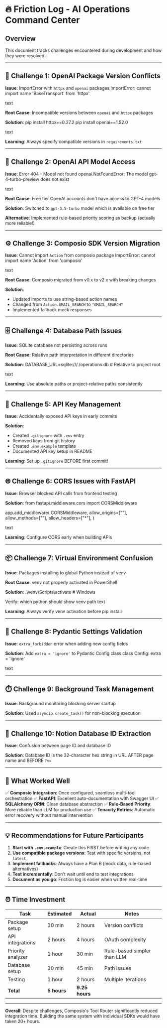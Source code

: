# 🔥 Friction Log - AI Operations Command Center

## Overview
This document tracks challenges encountered during development and how they were resolved.

---

## 🐛 Challenge 1: OpenAI Package Version Conflicts

**Issue**: ImportError with `httpx` and `openai` packages
ImportError: cannot import name 'BaseTransport' from 'httpx'

text

**Root Cause**: Incompatible versions between `openai` and `httpx` packages

**Solution**:
pip install httpx==0.27.2
pip install openai==1.52.0

text

**Learning**: Always specify compatible versions in `requirements.txt`

---

## 🔑 Challenge 2: OpenAI API Model Access

**Issue**: Error 404 - Model not found
openai.NotFoundError: The model gpt-4-turbo-preview does not exist

text

**Root Cause**: Free tier OpenAI accounts don't have access to GPT-4 models

**Solution**: Switched to `gpt-3.5-turbo` model which is available on free tier

**Alternative**: Implemented rule-based priority scoring as backup (actually more reliable!)

---

## ⚙️ Challenge 3: Composio SDK Version Migration

**Issue**: Cannot import `Action` from composio package
ImportError: cannot import name 'Action' from 'composio'

text

**Root Cause**: Composio migrated from v0.x to v2.x with breaking changes

**Solution**: 
- Updated imports to use string-based action names
- Changed from `Action.GMAIL_SEARCH` to `"GMAIL_SEARCH"`
- Implemented fallback mock responses

---

## 🗄️ Challenge 4: Database Path Issues

**Issue**: SQLite database not persisting across runs

**Root Cause**: Relative path interpretation in different directories

**Solution**:
DATABASE_URL=sqlite:///./operations.db # Relative to project root

text

**Learning**: Use absolute paths or project-relative paths consistently

---

## 🔐 Challenge 5: API Key Management

**Issue**: Accidentally exposed API keys in early commits

**Solution**:
- Created `.gitignore` with `.env` entry
- Removed keys from git history
- Created `.env.example` template
- Documented API key setup in README

**Learning**: Set up `.gitignore` BEFORE first commit!

---

## 🌐 Challenge 6: CORS Issues with FastAPI

**Issue**: Browser blocked API calls from frontend testing

**Solution**:
from fastapi.middleware.cors import CORSMiddleware

app.add_middleware(
CORSMiddleware,
allow_origins=[""],
allow_methods=[""],
allow_headers=["*"],
)

text

**Learning**: Configure CORS early when building APIs

---

## 📦 Challenge 7: Virtual Environment Confusion

**Issue**: Packages installing to global Python instead of venv

**Root Cause**: venv not properly activated in PowerShell

**Solution**:
.\venv\Scripts\activate # Windows

Verify: which python should show venv path
text

**Learning**: Always verify venv activation before pip install

---

## 🔧 Challenge 8: Pydantic Settings Validation

**Issue**: `extra_forbidden` error when adding new config fields

**Solution**: Add `extra = 'ignore'` to Pydantic Config class
class Config:
extra = 'ignore'

text

---

## ⏱️ Challenge 9: Background Task Management

**Issue**: Background monitoring blocking server startup

**Solution**: Used `asyncio.create_task()` for non-blocking execution

---

## 📝 Challenge 10: Notion Database ID Extraction

**Issue**: Confusion between page ID and database ID

**Solution**: Database ID is the 32-character hex string in URL AFTER page name and BEFORE `?v=`

---

## 🎯 What Worked Well

✅ **Composio Integration**: Once configured, seamless multi-tool orchestration
✅ **FastAPI**: Excellent auto-documentation with Swagger UI
✅ **SQLAlchemy ORM**: Clean database abstraction
✅ **Rule-Based Priority**: More reliable than LLM for production use
✅ **Tenacity Retries**: Automatic error recovery without manual intervention

---

## 💡 Recommendations for Future Participants

1. **Start with `.env.example`**: Create this FIRST before writing any code
2. **Use compatible package versions**: Test with specific versions, not `latest`
3. **Implement fallbacks**: Always have a Plan B (mock data, rule-based alternatives)
4. **Test incrementally**: Don't wait until end to test integrations
5. **Document as you go**: Friction log is easier when written real-time

---

## ⏰ Time Investment

| Task | Estimated | Actual | Notes |
|------|-----------|--------|-------|
| Package setup | 30 min | 2 hours | Version conflicts |
| API integrations | 2 hours | 4 hours | OAuth complexity |
| Priority analyzer | 1 hour | 30 min | Rule-based simpler than LLM |
| Database setup | 30 min | 45 min | Path issues |
| Testing | 1 hour | 2 hours | Multiple iterations |
| **Total** | **5 hours** | **9.25 hours** | |

---

**Overall**: Despite challenges, Composio's Tool Router significantly reduced integration time. Building the same system with individual SDKs would have taken 20+ hours.